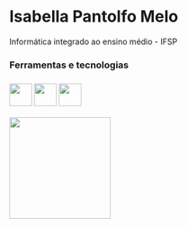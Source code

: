 
<!--
**pantolfoo/pantolfoo** is a ✨ _special_ ✨ repository because its `README.md` (this file) appears on your GitHub profile.

Here, are some ideas to get you started:



-->
# Isabella Pantolfo Melo
Informática integrado ao ensino médio - IFSP

<h3> Ferramentas e tecnologias <h3/>


<img loading="lazy" src="https://www.vectorlogo.zone/logos/java/java-icon.svg" width="40" height="40"/> <img loading="lazy" src="https://www.vectorlogo.zone/logos/w3_html5/w3_html5-icon.svg" width="40" height="40"/> <img loading="lazy" src="https://www.vectorlogo.zone/logos/w3_css/w3_css-icon.svg" width="40" height="40"/>


 <div>
<a href="https://github.com/pantolfoo">
<img loading="lazy" height="180em" src="https://github-readme-stats.vercel.app/api/top-langs/?username=pantolfoo&layout=compact&langs_count=7&theme=dracula"/>
</div>
  

